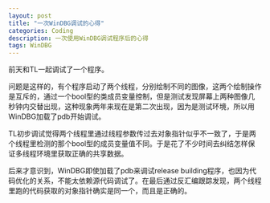 ```yaml
---
layout: post
title: "一次WinDBG调试的心得"
categories: Coding
description: 一次使用WinDBG调试程序后的心得
tags: WinDBG
---
```

前天和TL一起调试了一个程序。

问题是这样的，有个程序启动了两个线程，分别绘制不同的图像，这两个绘制操作是互斥的，通过一个bool型的类成员变量控制，但是测试发现屏幕上两种图像几秒钟内交替出现，这种现象两年来现在是第二次出现，因为是测试环境，所以用WinDBG加载了pdb开始调试。

TL初步调试觉得两个线程里通过线程参数传过去对象指针似乎不一致了，于是两个线程里检测的那个bool型的成员变量值不同。于是花了不少时间去纠结怎样保证多线程环境里获取正确的共享数据。

后来才意识到，WinDBG即使加载了pdb来调试release building程序，也因为代码优化的关系，不能太依赖源代码调试了。在最后通过反汇编跟踪发现，两个线程里跑的代码获取的对象指针确实是同一个，而且是正确的。

